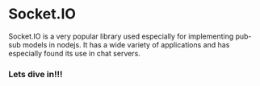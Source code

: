 # Socket.IO

Socket.IO is a very popular library used especially for implementing pub-sub models in nodejs. It has a wide variety of applications and has especially found its use in chat servers.

### Lets dive in!!!

